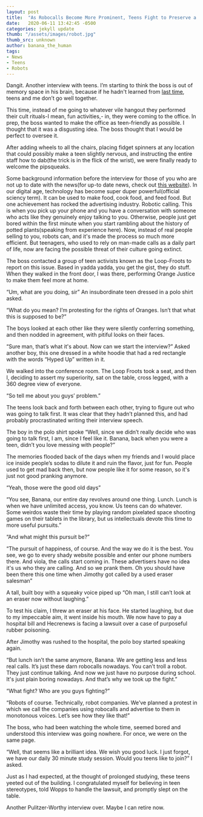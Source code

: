 ```yaml
---
layout: post
title:  "As Robocalls Become More Prominent, Teens Fight to Preserve a Way of Life"
date:   2020-06-11 13:42:45 -0500
categories: jekyll update
thumb: "/assets/images/robot.jpg"
thumb_src: unknown
author: banana_the_human
tags:
- News
- Teens
- Robots
---
```

Dangit. Another interview with teens. I’m starting to think the boss is out of memory space in his brain, because if he hadn't learned from [last time](https://hecrenews.github.io/jekyll/update/2020/05/24/teenagers-turn-to-cannibalism-a-way-to-live-by-proverb.html), teens and me don’t go well together.

This time, instead of me going to whatever vile hangout they performed their cult rituals-I mean, fun activities,- in, they were coming to the office. In prep, the boss wanted to make the office as teen-friendly as possible. I thought that it was a disgusting idea. The boss thought that I would be perfect to oversee it.

After adding wheels to all the chairs, placing fidget spinners at any location that could possibly make a teen slightly nervous, and instructing the entire staff how to dab(the trick is in the flick of the wrist), we were finally ready to welcome the pipsqueaks.

Some background information before the interview for those of you who are not up to date with the news(for up-to date news, check out [this website](https://hecrenews.github.io/)). In our digital age, technology has become super duper powerful(official sciency term). It can be used to make food, cook food, and feed food. But one achievement has rocked the advertising industry. Robotic calling. This is when you pick up your phone and you have a conversation with someone who acts like they genuinely enjoy talking to you. Otherwise, people just get bored within the first minute when you start rambling about the history of potted plants(speaking from experience here). Now, instead of real people selling to you, robots can, and it's made the process so much more efficient. But teenagers, who used to rely on man-made calls as a daily part of life, now are facing the possible threat of their culture going extinct.

The boss contacted a group of teen activists known as the Loop-Froots to report on this issue. Based in yadda yadda, you get the gist, they do stuff. When they walked in the front door, I was there, performing Orange Justice to make them feel more at home.

“Um, what are you doing, sir” An insubordinate teen dressed in a polo shirt asked.

“What do you mean? I’m protesting for the rights of Oranges. Isn’t that what this is supposed to be?”

The boys looked at each other like they were silently conferring something, and then nodded in agreement, with pitiful looks on their faces.

“Sure man, that’s what it's about. Now can we start the interview?” Asked another boy, this one dressed in a white hoodie that had a red rectangle with the words “Hyped Up” written in it.

We walked into the conference room. The Loop Froots took a seat, and then I, deciding to assert my superiority, sat on the table, cross legged, with a 360 degree view of everyone.

“So tell me about you guys’ problem.”

The teens look back and forth between each other, trying to figure out who was going to talk first. It was clear that they hadn’t planned this, and had probably procrastinated writing their interview speech.

The boy in the polo shirt spoke “Well, since we didn’t really decide who was going to talk first, I am, since I feel like it. Banana, back when you were a teen, didn’t you love messing with people?”

The memories flooded back of the days when my friends and I would place ice inside people’s sodas to dilute it and ruin the flavor, just for fun. People used to get mad back then, but now people like it for some reason, so it's just not good pranking anymore.

“Yeah, those were the good old days”

“You see, Banana, our entire day revolves around one thing. Lunch. Lunch is when we have unlimited access, you know. Us teens can do whatever. Some weirdos waste their time by playing random pixelated space shooting games on their tablets in the library, but us intellectuals devote this time to more useful pursuits.”

“And what might this pursuit be?”

“The pursuit of happiness, of course. And the way we do it is the best. You see, we go to every shady website possible and enter our phone numbers there. And viola, the calls start coming in. These advertisers have no idea it's us who they are calling. And so we prank them. Oh you should have been there this one time when Jimothy got called by a used eraser salesman”

A tall, built boy with a squeaky voice piped up “Oh man, I still can’t look at an eraser now without laughing.”

To test his claim, I threw an eraser at his face. He started laughing, but due to my impeccable aim, it went inside his mouth. We now have to pay a hospital bill and Hecrenews is facing a lawsuit over a case of purposeful rubber poisoning.

After Jimothy was rushed to the hospital, the polo boy started speaking again.

“But lunch isn’t the same anymore, Banana. We are getting less and less real calls. It’s just these darn robocalls nowadays. You can’t troll a robot. They just continue talking. And now we just have no purpose during school. It's just plain boring nowadays. And that’s why we took up the fight.”

“What fight? Who are you guys fighting?”

“Robots of course. Technically, robot companies. We’ve planned a protest in which we call the companies using robocalls and advertise to them in monotonous voices. Let’s see how they like that!”

The boss, who had been watching the whole time, seemed bored and understood this interview was going nowhere. For once, we were on the same page.

“Well, that seems like a brilliant idea. We wish you good luck. I just forgot, we have our daily 30 minute study session. Would you teens like to join?” I asked.

Just as I had expected, at the thought of prolonged studying, these teens yeeted out of the building. I congratulated myself for believing in teen stereotypes, told Wopps to handle the lawsuit, and promptly slept on the table.

Another Pulitzer-Worthy interview over. Maybe I can retire now.

